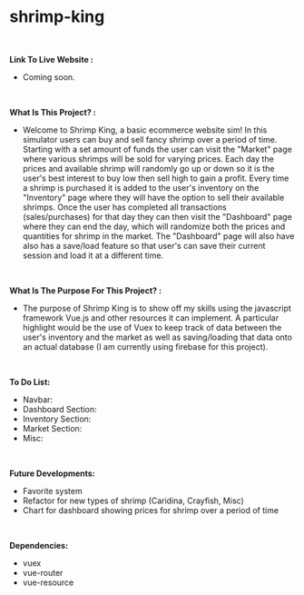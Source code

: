 # shrimp-king

<br>

<strong>Link To Live Website :</strong>

- Coming soon.

<br>

<strong>What Is This Project? :</strong>

- Welcome to Shrimp King, a basic ecommerce website sim! In this simulator users can buy and sell fancy shrimp over a period of time. Starting with a set amount of funds the user can visit the "Market" page where various shrimps will be sold for varying prices. Each day the prices and available shrimp will randomly go up or down so it is the user's best interest to buy low then sell high to gain a profit. Every time a shrimp is purchased it is added to the user's inventory on the "Inventory" page where they will have the option to sell their available shrimps. Once the user has completed all transactions (sales/purchases) for that day they can then visit the "Dashboard" page where they can end the day, which will randomize both the prices and quantities for shrimp in the market. The "Dashboard" page will also have also has a save/load feature so that user's can save their current session and load it at a different time.

<br>

<strong>What Is The Purpose For This Project? :</strong>

- The purpose of Shrimp King is to show off my skills using the javascript framework Vue.js and other resources it can implement. A particular highlight would be the use of Vuex to keep track of data between the user's inventory and the market as well as saving/loading that data onto an actual database (I am currently using firebase for this project).

<br>

<strong>To Do List:</strong>

- Navbar:
- Dashboard Section:
- Inventory Section:
- Market Section:
- Misc:

<br>

<strong>Future Developments:</strong>

- Favorite system
- Refactor for new types of shrimp (Caridina, Crayfish, Misc)
- Chart for dashboard showing prices for shrimp over a period of time

<br>

<strong>Dependencies:</strong>

- vuex
- vue-router
- vue-resource
